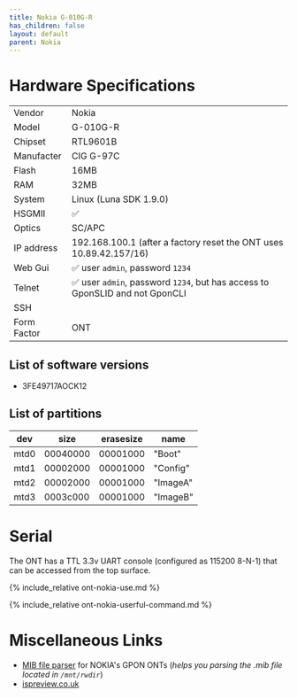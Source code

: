 ```yaml
---
title: Nokia G-010G-R
has_children: false
layout: default
parent: Nokia
---
```


# Hardware Specifications

|             |                                                                              |
| ----------- | ---------------------------------------------------------------------------- |
| Vendor      | Nokia                                                                        |
| Model       | G-010G-R                                                                     |
| Chipset     | RTL9601B                                                                     |
| Manufacter  | CIG G-97C                                                                    |
| Flash       | 16MB                                                                         |
| RAM         | 32MB                                                                         |
| System      | Linux (Luna SDK 1.9.0)                                                       |
| HSGMII      | ✅                                                                           |
| Optics      | SC/APC                                                                       |
| IP address  | 192.168.100.1  (after a factory reset the ONT uses 10.89.42.157/16)          |
| Web Gui     | ✅ user `admin`, password `1234`                                             |
| Telnet      | ✅ user `admin`, password `1234`, but has access to GponSLID and not GponCLI |
| SSH         |                                                                              |
| Form Factor | ONT                                                                          |

## List of software versions
- 3FE49717AOCK12 

## List of partitions

| dev  | size     | erasesize | name     |
| ---- | -------- | --------- | -------- |
| mtd0 | 00040000 | 00001000  | "Boot"   |
| mtd1 | 00002000 | 00001000  | "Config" |
| mtd2 | 00002000 | 00001000  | "ImageA" |
| mtd3 | 0003c000 | 00001000  | "ImageB" |

# Serial

The ONT has a TTL 3.3v UART console (configured as 115200 8-N-1) that can be accessed from the top surface.

{% include_relative ont-nokia-use.md %}

{% include_relative ont-nokia-userful-command.md %}

# Miscellaneous Links
- [MIB file parser](https://github.com/nanomad/nokia-ont-mib-parser)  for NOKIA's GPON ONTs (*helps you parsing the .mib file located in `/mnt/rwdir`*)
- [ispreview.co.uk](https://www.ispreview.co.uk/index.php/2022/09/pictured-openreachs-future-2-5gbps-ont-for-fttp-broadband.html)
